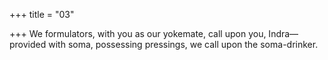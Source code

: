 +++
title = "03"

+++
We formulators, with you as our yokemate, call upon you, Indra— provided with soma, possessing pressings, we call upon the
soma-drinker.